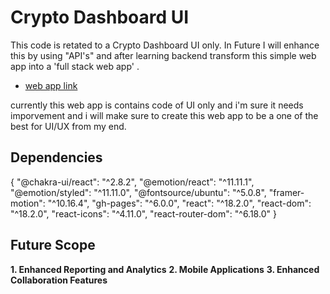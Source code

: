 # Crypto Dashboard UI
This code is retated to a Crypto Dashboard UI only. In Future I will enhance this by using "API's" and 
after learning backend transform this simple web app into a 'full stack web app' . 
- [web app link](v2crypto-dashboard-ui.netlify.app) 

currently this web app is contains code of UI only and i'm sure it needs imporvement and i will make sure
to create this web app to be a one of the best for UI/UX from my end.

## Dependencies
{
    "@chakra-ui/react": "^2.8.2",
    "@emotion/react": "^11.11.1",
    "@emotion/styled": "^11.11.0",
    "@fontsource/ubuntu": "^5.0.8",
    "framer-motion": "^10.16.4",
    "gh-pages": "^6.0.0",
    "react": "^18.2.0",
    "react-dom": "^18.2.0",
    "react-icons": "^4.11.0",
    "react-router-dom": "^6.18.0"
  }

## Future Scope
**1. Enhanced Reporting and Analytics**
**2. Mobile Applications**
**3. Enhanced Collaboration Features**
